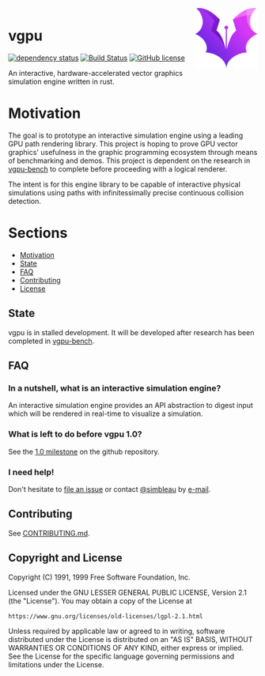 <img align="right" alt="Placeholder Logo. Author: https://www.vectorstock.com/royalty-free-vectors/vectors-by_buqancreative" width="25%" src="logo.png">

# vgpu
[![dependency status](https://deps.rs/repo/github/simbleau/vgpu/status.svg)](https://deps.rs/repo/github/simbleau/vgpu)
[![Build Status](https://travis-ci.com/simbleau/vgpu.svg?branch=main)](https://travis-ci.com/simbleau/vgpu) 
[![GitHub license](https://img.shields.io/github/license/simbleau/vgpu)](https://github.com/simbleau/vgpu/blob/main/LICENSE)

An interactive, hardware-accelerated vector graphics simulation engine written in rust.

# Motivation

The goal is to prototype an interactive simulation engine using a leading GPU path rendering library. This project is hoping to prove GPU vector graphics' usefulness in the graphic programming ecosystem through means of benchmarking and demos. This project is dependent on the research in [vgpu-bench](https://github.com/simbleau/vgpu-bench) to complete before proceeding with a logical renderer.

The intent is for this engine library to be capable of interactive physical simulations using paths with infinitessimally precise continuous collision detection.

# Sections

* [Motivation](#motivation)
* [State](#state)
* [FAQ](#faq)
* [Contributing](#contributing)
* [License](#copyright-and-license)

## State

vgpu is in stalled development. It will be developed after research has been completed in [vgpu-bench](https://github.com/simbleau/vgpu-bench).

## FAQ

### In a nutshell, what is an interactive simulation engine?

An interactive simulation engine provides an API abstraction to digest input which will be rendered in real-time to visualize a simulation.

### What is left to do before vgpu 1.0?

See the [1.0 milestone](https://github.com/simbleau/vgpu/milestone/1) on the github repository.

### I need help!

Don't hesitate to [file an issue](https://github.com/simbleau/vgpu/issues/new) or contact [@simbleau](https://github.com/simbleau) by [e-mail](mailto:spencer@imbleau.com).

## Contributing

See [CONTRIBUTING.md](https://github.com/simbleau/vgpu/blob/master/CONTRIBUTING.md).

## Copyright and License

Copyright (C) 1991, 1999 Free Software Foundation, Inc.

Licensed under the GNU LESSER GENERAL PUBLIC LICENSE, Version 2.1 (the "License").
You may obtain a copy of the License at

    https://www.gnu.org/licenses/old-licenses/lgpl-2.1.html

Unless required by applicable law or agreed to in writing, software
distributed under the License is distributed on an "AS IS" BASIS,
WITHOUT WARRANTIES OR CONDITIONS OF ANY KIND, either express or implied.
See the License for the specific language governing permissions and
limitations under the License.
